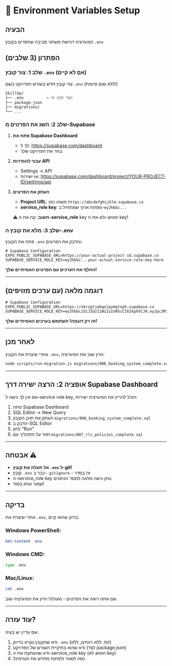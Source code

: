 # 🔧 Environment Variables Setup

## הבעיה
המיגרציה דורשת משתני סביבה שחסרים בקובץ `.env`

## הפתרון (3 שלבים)

### שלב 1: צור קובץ `.env` (אם לא קיים)

צור קובץ חדש בשורש הפרויקט בשם `.env` (ללא שום סיומת!)

```
SkillUp/
├── .env          ← צור קובץ זה!
├── package.json
├── migrations/
└── ...
```

### שלב 2: השג את הפרטים מ-Supabase

1. **פתח את Supabase Dashboard**
   - לך ל: https://supabase.com/dashboard
   - בחר את הפרויקט שלך

2. **עבור להגדרות API**
   - Settings → API
   - או ישירות: https://supabase.com/dashboard/project/YOUR-PROJECT-ID/settings/api

3. **העתק את הפרטים**
   - **Project URL**: משהו כמו `https://abcdefghijklm.supabase.co`
   - **service_role key**: מפתח ארוך שמתחיל ב-`eyJhbGc...`
   
   ⚠️ **חשוב**: קח את ה-**service_role** key ולא את ה-anon key!

### שלב 3: מלא את קובץ ה-.env

פתח את הקובץ `.env` והדבק את הפרטים:

```env
# Supabase Configuration
EXPO_PUBLIC_SUPABASE_URL=https://your-actual-project-id.supabase.co
SUPABASE_SERVICE_ROLE_KEY=eyJhbGc...your-actual-service-role-key-here
```

**החלף את הערכים עם הפרטים האמיתיים שלך!**

---

## דוגמה מלאה (עם ערכים מזויפים)

```env
# Supabase Configuration
EXPO_PUBLIC_SUPABASE_URL=https://xkrzgtjwbqxlpymqtvph.supabase.co
SUPABASE_SERVICE_ROLE_KEY=eyJhbGciOiJIUzI1NiIsInR5cCI6IkpXVCJ9.eyJpc3MiOiJzdXBhYmFzZSIsInJlZiI6Inhrcnpndmp3YnF4bHB5bXF0dnBoIiwicm9sZSI6InNlcnZpY2Vfcm9sZSIsImlhdCI6MTYxNTk3ODk3OSwiZXhwIjoxOTMxNTU0OTc5fQ.cXBwNxLI8_example_key_do_not_use
```

**זה רק דוגמה! השתמש בערכים האמיתיים שלך!**

---

## לאחר מכן

אחרי שיצרת את הקובץ `.env`, הרץ שוב את המיגרציה:

```bash
node scripts/run-migration.js migrations/006_booking_system_complete.sql
```

---

## אופציה 2: הרצה ישירה דרך Supabase Dashboard

אם אין לך גישה ל-service role key, תוכל להריץ את המיגרציה ישירות:

1. פתח Supabase Dashboard
2. SQL Editor → New Query
3. העתק את תוכן הקובץ `migrations/006_booking_system_complete.sql`
4. הדבק ב-SQL Editor
5. לחץ "Run"
6. חזור על התהליך עם `migrations/007_rls_policies_complete.sql`

---

## אבטחה ⚠️

- **אל תעלה את קובץ `.env` ל-git!**
- קובץ `.env` כבר ב-`.gitignore` - זה בסדר
- ה-service_role key נותן גישה מלאה למסד הנתונים
- שמור אותו בסוד!

---

## בדיקה

אחרי שיצרת את `.env`, בדוק שהוא קיים:

### Windows PowerShell:
```powershell
Get-Content .env
```

### Windows CMD:
```cmd
type .env
```

### Mac/Linux:
```bash
cat .env
```

אם אתה רואה את הפרטים - מעולה! הרץ את המיגרציה שוב.

---

## עוד עזרה?

אם עדיין יש בעיה:
1. ודא שהקובץ נקרא בדיוק `.env` (ללא רווחים, ללא .txt)
2. ודא שהוא בתיקיית השורש של הפרויקט (לצד package.json)
3. ודא שהעתקת את ה-service_role key (לא anon key)
4. נסה לסגור ולפתוח מחדש את הטרמינל

